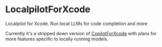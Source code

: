 # LocalpilotForXcode
Localpilot for Xcode. Run local LLMs for code completion and more

Currently it's a stripped down version of [CopilotForXcode](https://github.com/intitni/CopilotForXcode) with plans for more features specific to locally running models.
